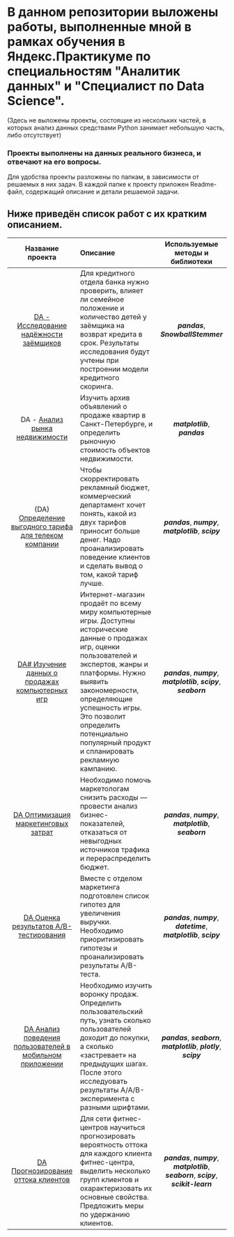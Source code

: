 # В данном репозитории выложены работы, выполненные мной в рамках обучения в Яндекс.Практикуме по специальностям "Аналитик данных" и "Специалист по Data Science".  
(Здесь не выложены проекты, состоящие из нескольких частей, в которых анализ данных средствами Python занимает небольшую часть, либо отсутствует)
### Проекты выполнены на данных реального бизнеса, и отвечают на его вопросы.
Для удобства проекты разложены по папкам, в зависимости от решаемых в них задач. В каждой папке к проекту приложен Readme-файл, содержащий описание и детали решаемой задачи.
## Ниже приведён список работ с их кратким описанием.

| Название проекта | Описание | Используемые методы и библиотеки |
| :--------------------: | :--------------------- |:---------------------------:|
| [DA - Исследование надёжности заёмщиков](https://github.com/gajik05/Yandex.Praktikum/tree/main/Исследование%20надёжности%20заёмщиков) | Для кредитного отдела банка нужно проверить, влияет ли семейное положение и количество детей у заёмщика на возврат кредита в срок. Результаты исследования будут учтены при построении модели кредитного скоринга. | ***pandas***, ***SnowballStemmer*** |
| DA - [Анализ рынка недвижимости](https://github.com/gajik05/Yandex.Praktikum/tree/main/Анализ%20рынка%20недвижимости) | Изучить архив объявлений о продаже квартир в Санкт-Петербурге, и определить рыночную стоимость объектов недвижимости. | ***matplotlib***, ***pandas*** |
| (DA) [Определение выгодного тарифа для телеком компании](https://github.com/gajik05/Yandex.Praktikum/tree/main/Определение%20выгодного%20тарифа%20для%20телеком%20компании) | Чтобы скорректировать рекламный бюджет, коммерческий департамент хочет понять, какой из двух тарифов приносит больше денег. Надо проанализировать поведение клиентов и сделать вывод о том, какой тариф лучше. | ***pandas***, ***numpy***, ***matplotlib***, ***scipy*** |
| [DA# Изучение данных о продажах компьютерных игр](https://github.com/gajik05/Yandex.Praktikum/tree/main/Данные%20о%20продажах%20компьютерных%20игр) | Интернет-магазин продаёт по всему миру компьютерные игры. Доступны исторические данные о продажах игр, оценки пользователей и экспертов, жанры и платформы. Нужно выявить закономерности, определяющие успешность игры. Это позволит определить потенциально популярный продукт и спланировать рекламную кампанию. | ***pandas***, ***numpy***, ***matplotlib***, ***scipy***, ***seaborn*** |
| [DA Оптимизация маркетинговых затрат](https://github.com/gajik05/Yandex.Praktikum/tree/main/Оптимизация%20маркетинговых%20затрат) | Необходимо помочь маркетологам снизить расходы — провести анализ бизнес-показателей, отказаться от невыгодных источников трафика и перераспределить бюджет. | ***pandas***, ***numpy***, ***matplotlib***, ***seaborn*** |
| [DA Оценка результатов A/B-тестирования](https://github.com/gajik05/Yandex.Praktikum/tree/main/Оцека%20результатов%20AB-тестирования) | Вместе с отделом маркетинга подготовлен список гипотез для увеличения выручки. Необходимо приоритизировать гипотезы и проанализировать результаты A/B-теста. | ***pandas***, ***numpy***, ***datetime***, ***matplotlib***, ***scipy*** |
| [DA Анализ поведения пользователей в мобильном приложении](https://github.com/gajik05/Yandex.Praktikum/tree/main/Анализ%20поведения%20пользователей%20в%20мобильном%20приложении) | Необходимо изучить воронку продаж. Определить пользовательский путь, узнать сколько пользователей доходит до покупки, а сколько «застревает» на предыдущих шагах. После этого исследуовать результаты A/A/B-эксперимента с разными шрифтами. | ***pandas***, ***seaborn***, ***matplotlib***, ***plotly***, ***scipy*** |
| [DA Прогнозирование оттока клиентов](https://github.com/gajik05/Yandex.Praktikum/tree/main/Прогнозирование%20оттока%20клиентов%20в%20фитнес-центре) | Для сети фитнес-центров научиться прогнозировать вероятность оттока для каждого клиента фитнес-центра, выделить несколько групп клиентов и охарактеризовать их основные свойства. Предложить меры по удержанию клиентов. | ***pandas***, ***numpy***, ***matplotlib***, ***seaborn***, ***scipy***, ***scikit-learn*** |

